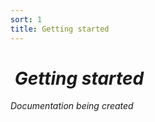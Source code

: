 ```yaml
---
sort: 1
title: Getting started
---
```


# <i class="fa fa-play-circle">&nbsp;Getting started

Documentation being created
